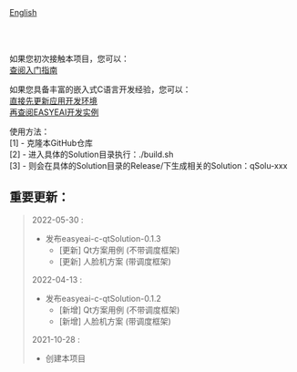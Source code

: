 <br/>
<br/>


[English](README.md)

<br />
<br />

如果您初次接触本项目，您可以：  
[查阅入门指南](https://www.easy-eai.com/document_details/3/133)

如果您具备丰富的嵌入式C语言开发经验，您可以：  
[直接先更新应用开发环境](https://www.easy-eai.com/document_details/3/135)  
[再查阅EASYEAI开发实例](https://www.easy-eai.com/document_details/3/31)


使用方法：  
[1] - 克隆本GitHub仓库   
[2] - 进入具体的Solution目录执行：./build.sh    
[3] - 则会在具体的Solution目录的Release/下生成相关的Solution：qSolu-xxx

重要更新：
---
> 2022-05-30 : 
> * 发布easyeai-c-qtSolution-0.1.3
>   * [更新] Qt方案用例 (不带调度框架)
>   * [更新] 人脸机方案 (带调度框架)
>
> 2022-04-13 : 
> * 发布easyeai-c-qtSolution-0.1.2
>   * [新增] Qt方案用例 (不带调度框架)
>   * [新增] 人脸机方案 (带调度框架)
>
> 2021-10-28 : 
> * 创建本项目
